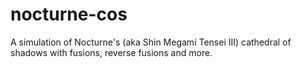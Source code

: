 nocturne-cos
============

A simulation of Nocturne's (aka Shin Megami Tensei III) cathedral of shadows with fusions, reverse fusions and more.
